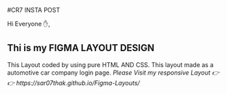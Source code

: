 #CR7 INSTA POST
<P> Hi Everyone ✋,</P>
<h2>Thi is my FIGMA LAYOUT DESIGN </h2>
<p>This Layout coded by using pure HTML AND CSS.
This layout made as a automotive car company login page.
<i>Please Visit my responsive Layout 👉👉  https://sar07thak.github.io/Figma-Layouts/</i></p>
